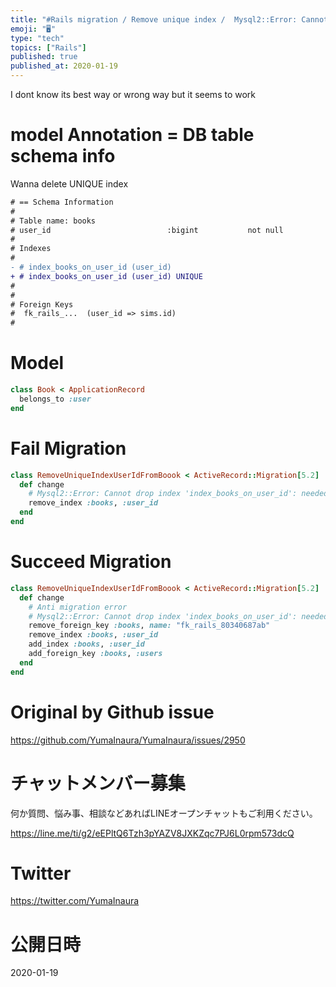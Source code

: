 ```yaml
---
title: "#Rails migration / Remove unique index /  Mysql2::Error: Cannot drop i"
emoji: "🖥"
type: "tech"
topics: ["Rails"]
published: true
published_at: 2020-01-19
---
```


I dont know its best way or wrong way
but it seems to work 

# model Annotation = DB table schema info

Wanna delete UNIQUE index

```diff
# == Schema Information
#
# Table name: books
# user_id                          :bigint           not null
#
# Indexes
#
- # index_books_on_user_id (user_id)
+ # index_books_on_user_id (user_id) UNIQUE
#
#
# Foreign Keys
#  fk_rails_...  (user_id => sims.id)
#
```

# Model

```rb
class Book < ApplicationRecord
  belongs_to :user
end
```

# Fail Migration 

```rb
class RemoveUniqueIndexUserIdFromBoook < ActiveRecord::Migration[5.2]
  def change
    # Mysql2::Error: Cannot drop index 'index_books_on_user_id': needed in a foreign key constraint
    remove_index :books, :user_id
  end
end
```

# Succeed Migration

```rb
class RemoveUniqueIndexUserIdFromBoook < ActiveRecord::Migration[5.2]
  def change
    # Anti migration error
    # Mysql2::Error: Cannot drop index 'index_books_on_user_id': needed in a foreign key constraint
    remove_foreign_key :books, name: "fk_rails_80340687ab"
    remove_index :books, :user_id
    add_index :books, :user_id
    add_foreign_key :books, :users
  end
end

```

# Original by Github issue

https://github.com/YumaInaura/YumaInaura/issues/2950








<!-- Update From Qiita API -->

# チャットメンバー募集


何か質問、悩み事、相談などあればLINEオープンチャットもご利用ください。

https://line.me/ti/g2/eEPltQ6Tzh3pYAZV8JXKZqc7PJ6L0rpm573dcQ





# Twitter


https://twitter.com/YumaInaura


<!-- Update From Qiita API -->



# 公開日時

2020-01-19
